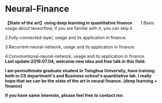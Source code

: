 # Neural-Finance
**【State of the art】using deep learning in quantitative finance**
&nbsp;
&nbsp;
&nbsp;
1.Basic usage about tensorflow, if you are familar with it, you can skip it.

2.Fully-connected-layer, usage and its application in finance.

3.Recurrent-neural-network, usage and its application in finance.

4.Convoluntional-neural-network, usage and its application in finance.
&nbsp;
&nbsp;
&nbsp;
**Last update:2019.07.04, welcome new idea and free talk in this field.**

**I am pennultimate graduate student in Tsinghua University, have training both in CS department's and Business school's quantitative lab. I really hope that we can be the state of the art in neural finance. (deep learning + finance)**

**If you have same interests, please feel free to contact me.**
